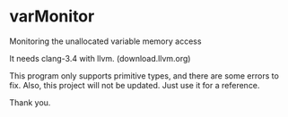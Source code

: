 # varMonitor
Monitoring the unallocated variable memory access

It needs clang-3.4 with llvm. (download.llvm.org)

This program only supports primitive types, and there are some errors to fix.
Also, this project will not be updated. Just use it for a reference.

Thank you.
